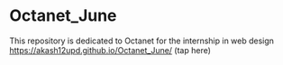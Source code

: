 # Octanet_June
This repository is dedicated to Octanet for the internship in web design
https://akash12upd.github.io/Octanet_June/ (tap here)
